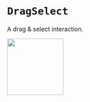 # `DragSelect`

A drag & select interaction.

<a href="https://ui-sketchbook.now.sh/?selectedKind=DragSelect">
  <img width="132" src="https://user-images.githubusercontent.com/2100222/56876526-078cbf00-6a16-11e9-86fa-4770e3e3a1af.png" />
</a>